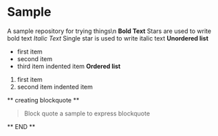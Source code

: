 # Sample
A sample repository for trying things\n
**Bold Text**
Stars are used to write bold text
*Italic Text*
Single star is used to write italic text
**Unordered list**
- first item
- second item
- third item
  indented item
**Ordered list**
1. first item
2. second item
    indented item

** creating blockquote **

> Block quote  a sample to express blockquote


** END **
